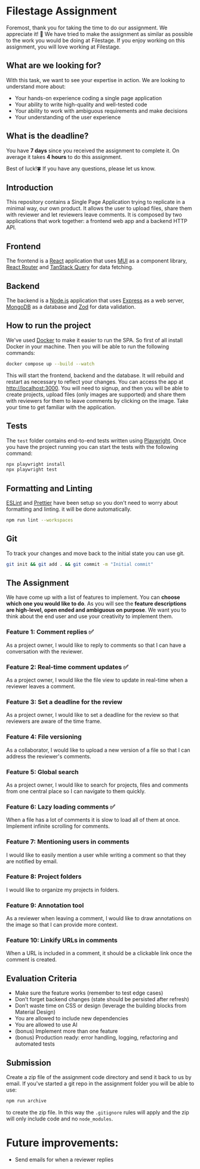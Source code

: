 # Filestage Assignment
Foremost, thank you for taking the time to do our assignment. We appreciate it! 🤗
We have tried to make the assignment as similar as possible to the work you
would be doing at Filestage. If you enjoy working on this assignment, you will
love working at Filestage.

## What are we looking for?
With this task, we want to see your expertise in action. We are looking to
understand more about:

 - Your hands-on experience coding a single page application
 - Your ability to write high-quality and well-tested code
 - Your ability to work with ambiguous requirements and make decisions
 - Your understanding of the user experience

## What is the deadline?
You have **7 days** since you received the assignment to complete it. On average
it takes **4 hours** to do this assignment.

Best of luck!🍀 If you have any questions, please let us know.

## Introduction
This repository contains a Single Page Application trying to replicate in a
minimal way, our own product. It allows the user to upload files, share them
with reviewer and let reviewers leave comments.
It is composed by two applications that work together: a frontend web app and
a backend HTTP API.

## Frontend
The frontend is a [React](https://react.dev/) application that uses
[MUI](https://mui.com/) as a component library,
[React Router](https://reactrouter.com/) and
[TanStack Query](https://react-query.tanstack.com/) for data fetching.

## Backend
The backend is a [Node.js](https://nodejs.org/) application that uses
[Express](https://expressjs.com/) as a web server,
[MongoDB](https://www.mongodb.com/) as a database and
[Zod](https://zod.dev/) for data validation.

## How to run the project
We've used [Docker](https://www.docker.com/) to make it easier to run the SPA.
So first of all install Docker in your machine. Then you will be able to run
the following commands:
```bash
docker compose up --build --watch
```
This will start the frontend, backend and the database. It will rebuild and
restart as necessary to reflect your changes.
You can access the app at [http://localhost:3000](http://localhost:3000). You
 will need to signup, and then you will be able to create projects, upload
files (only images are supported) and share them with reviewers for them to
leave comments by clicking on the image. Take your time to get familiar with
the application.

## Tests
The `test` folder contains end-to-end tests written using
[Playwright](https://playwright.dev/). Once you have the project running you
can start the tests with the following command:
```bash
npx playwright install
npx playwright test
```

## Formatting and Linting
[ESLint](https://eslint.org/) and [Prettier](https://prettier.io/) have been
setup so you don't need to worry about formatting and linting. it will be
done automatically.
```bash
npm run lint --workspaces
```

## Git
To track your changes and move back to the initial state you can use git.
```bash
git init && git add . && git commit -m "Initial commit"
```

## The Assignment
We have come up with a list of features to implement. You can **choose which
one you would like to do**. As you will see the **feature descriptions are
high-level, open ended and ambiguous on purpose**. We want you to think about
the end user and use your creativity to implement them.

### Feature 1: Comment replies ✅
As a project owner, I would like to reply to comments so that I can have
a conversation with the reviewer.

### Feature 2: Real-time comment updates ✅
As a project owner, I would like the file view to update in real-time
when a reviewer leaves a comment.

### Feature 3: Set a deadline for the review
As a project owner, I would like to set a deadline for the review so that
reviewers are aware of the time frame.

### Feature 4: File versioning
As a collaborator, I would like to upload a new version of a file so that I can
address the reviewer's comments.

### Feature 5: Global search
As a project owner, I would like to search for projects, files and comments
from one central place so I can navigate to them quickly.

### Feature 6: Lazy loading comments ✅
When a file has a lot of comments it is slow to load all of them at once.
Implement infinite scrolling for comments.

### Feature 7: Mentioning users in comments
I would like to easily mention a user while writing a comment so that they
are notified by email.

### Feature 8: Project folders
I would like to organize my projects in folders.

### Feature 9: Annotation tool
As a reviewer when leaving a comment, I would like to draw annotations on the
image so that I can provide more context.

### Feature 10: Linkify URLs in comments
When a URL is included in a comment, it should be a clickable link once the
comment is created.

## Evaluation Criteria
 - Make sure the feature works (remember to test edge cases)
 - Don’t forget backend changes (state should be persisted after refresh)
 - Don’t waste time on CSS or design (leverage the building blocks from Material Design)
 - You are allowed to include new dependencies
 - You are allowed to use AI
 - (bonus) Implement more than one feature
 - (bonus) Production ready: error handling, logging, refactoring and automated tests

## Submission
Create a zip file of the assignment code directory and send it back to us by
email.
If you've started a git repo in the assignment folder you will be able to use:
```bash
npm run archive
```
to create the zip file. In this way the `.gitignore` rules will apply and the
zip will only include code and no `node_modules`.



# Future improvements:
- Send emails for when a reviewer replies